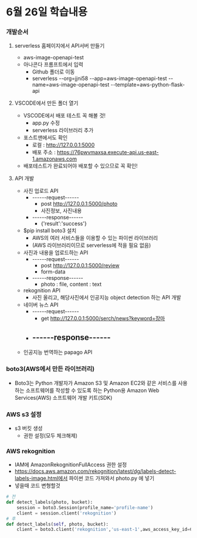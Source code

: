 # 6월 26일 학습내용

### 개발순서
1. serverless 홈페이지에서 API서버 만들기
   - aws-image-openapi-test
   - 아나콘다 프롬프트에서 입력
     - Github 폴더로 이동
     - serverless --org=jjni58 --app=aws-image-openapi-test --name=aws-image-openapi-test --template=aws-python-flask-api

2. VSCODE에서 만든 폴더 열기
   - VSCODE에서 배포 테스트 꼭 해볼 것!
     - app.py 수정
     - serverless 라이브러리 추가
   - 포스트맨에서도 확인
     - 로컬 : http://127.0.0.1:5000
     - 배포 주소 : https://76pwvmaxsa.execute-api.us-east-1.amazonaws.com
   - 배포테스트가 완료되어야 배포할 수 있으므로 꼭 확인!

3. API 개발
   - 사진 업로드 API
     - ------request------
       - post http://127.0.0.1:5000/photo
       - 사진정보, 사진내용
     - ------response------
       - {'result':'success'}
   - $pip install boto3 설치
     - AWS의 여러 서비스들을 이용할 수 있는 파이썬 라이브러리
     - (AWS 라이브러리이므로 serverless에 적을 필요 없음)
   - 사진과 내용을 업로드하는 API
     - ------request------
       - post http://127.0.0.1:5000/review
       - form-data
     - ------response------
       - photo : file, content : text
   - rekognition API
     - 사진 올리고, 해당사진에서 인공지능 object detection 하는 API 개발
   - 네이버 뉴스 API
     - ------request------
       - get http://127.0.0.1:5000/serch/news?keyword=장마
     - ------response------
       - 
   - 인공지능 번역하는 papago API


### boto3(AWS에서 만든 라이브러리)
- Boto3는 Python 개발자가 Amazon S3 및 Amazon EC2와 같은 서비스를 사용하는 소프트웨어를 작성할 수 있도록 하는 Python용 Amazon Web Services(AWS) 소프트웨어 개발 키트(SDK)


### AWS s3 설정
- s3 버킷 생성
  - 권한 설정(모두 체크해제)


### AWS rekognition
- IAM에 AmazonRekognitionFullAccess 권한 설정
- https://docs.aws.amazon.com/rekognition/latest/dg/labels-detect-labels-image.html에서 파이썬 코드 가져와서 photo.py 에 넣기
- 넣을때 코드 변형할것
```python
# 전
def detect_labels(photo, bucket):
    session = boto3.Session(profile_name='profile-name')
    client = session.client('rekognition')
# 후
def detect_labels(self, photo, bucket):
    client = boto3.client('rekognition','us-east-1',aws_access_key_id=Config.AWS_ACCESS_KEY_ID,aws_secret_access_key=Config.AWS_SECRET_ACCESS_KEY)
```

